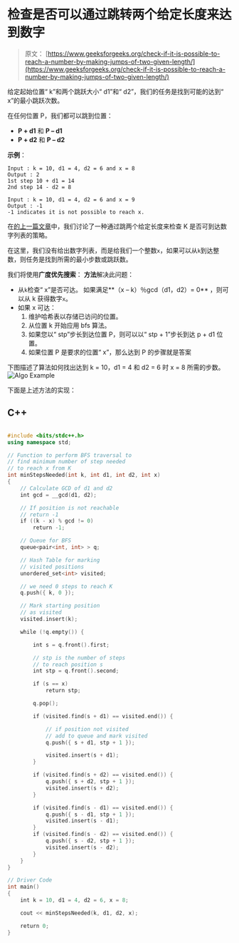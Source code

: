 # 检查是否可以通过跳转两个给定长度来达到数字

> 原文： [https://www.geeksforgeeks.org/check-if-it-is-possible-to-reach-a-number-by-making-jumps-of-two-given-length/](https://www.geeksforgeeks.org/check-if-it-is-possible-to-reach-a-number-by-making-jumps-of-two-given-length/)

给定起始位置“ k”和两个跳跃大小“ d1”和“ d2”，我们的任务是找到可能的达到“ x”的最小跳跃次数。

在任何位置 P，我们都可以跳到位置：

*   **P + d1** 和 **P – d1**
*   **P + d2** 和 **P – d2**

**示例**：

```
Input : k = 10, d1 = 4, d2 = 6 and x = 8 
Output : 2
1st step 10 + d1 = 14
2nd step 14 - d2 = 8

Input : k = 10, d1 = 4, d2 = 6 and x = 9
Output : -1
-1 indicates it is not possible to reach x.

```

在[的上一篇文章](https://www.geeksforgeeks.org/reach-the-numbers-by-making-jumps-of-two-given-lengths/)中，我们讨论了一种通过跳两个给定长度来检查 K 是否可到达数字列表的策略。

在这里，我们没有给出数字列表，而是给我们一个整数`x`，如果可以从`k`到达整数，则任务是找到所需的最小步数或跳跃数。

我们将使用**广度优先搜索**：
**方法**解决此问题：

*   从`k`检查“ x”是否可达。 如果满足**（x – k）％gcd（d1，d2）= 0** ，则可以从 k 获得数字`x`。
*   如果 x 可达：
    1.  维护哈希表以存储已访问的位置。
    2.  从位置 k 开始应用 bfs 算法。
    3.  如果您以“ stp”步长到达位置 P，则可以以“ stp + 1”步长到达 p + d1 位置。
    4.  如果位置 P 是要求的位置“ x”，那么达到 P 的步骤就是答案

下图描述了算法如何找出达到 k = 10，d1 = 4 和 d2 = 6 时 x = 8 所需的步数。
![Algo Example](https://docs.google.com/drawings/d/e/2PACX-1vQNc-ChldajMUiKj_gyuUb4IrdhU7cCl-CLDSnA_slb_nU47DBOWqvE-ME35jMpaU6-vF4Jj1abOrrH/pub?w=1440&h=1080)

下面是上述方法的实现：

## C++

```cpp

#include <bits/stdc++.h> 
using namespace std; 

// Function to perform BFS traversal to 
// find minimum number of step needed 
// to reach x from K 
int minStepsNeeded(int k, int d1, int d2, int x) 
{ 
    // Calculate GCD of d1 and d2 
    int gcd = __gcd(d1, d2); 

    // If position is not reachable 
    // return -1 
    if ((k - x) % gcd != 0) 
        return -1; 

    // Queue for BFS 
    queue<pair<int, int> > q; 

    // Hash Table for marking 
    // visited positions 
    unordered_set<int> visited; 

    // we need 0 steps to reach K 
    q.push({ k, 0 }); 

    // Mark starting position 
    // as visited 
    visited.insert(k); 

    while (!q.empty()) { 

        int s = q.front().first; 

        // stp is the number of steps 
        // to reach position s 
        int stp = q.front().second; 

        if (s == x) 
            return stp; 

        q.pop(); 

        if (visited.find(s + d1) == visited.end()) { 

            // if position not visited 
            // add to queue and mark visited 
            q.push({ s + d1, stp + 1 }); 

            visited.insert(s + d1); 
        } 

        if (visited.find(s + d2) == visited.end()) { 
            q.push({ s + d2, stp + 1 }); 
            visited.insert(s + d2); 
        } 

        if (visited.find(s - d1) == visited.end()) { 
            q.push({ s - d1, stp + 1 }); 
            visited.insert(s - d1); 
        } 
        if (visited.find(s - d2) == visited.end()) { 
            q.push({ s - d2, stp + 1 }); 
            visited.insert(s - d2); 
        } 
    } 
} 

// Driver Code 
int main() 
{ 
    int k = 10, d1 = 4, d2 = 6, x = 8; 

    cout << minStepsNeeded(k, d1, d2, x); 

    return 0; 
} 

```